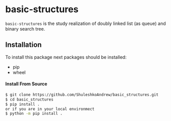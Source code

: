 # basic-structures

`basic-structures` is the study realization of doubly linked list (as queue) and binary search tree.

## Installation
To install this package next packages should be installed:
- pip
- wheel

#### Install From Source

```bash
$ git clone https://github.com/ShuleshkoAndrew/basic_structures.git
$ cd basic_structures
$ pip install .
or if you are in your local environmect
$ python -m pip install .
```


    
